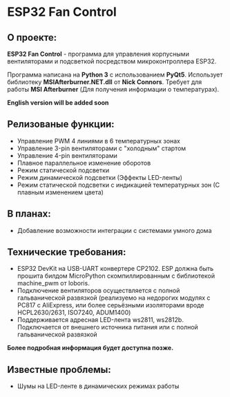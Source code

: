 ESP32 Fan Control
===

О проекте:
---
**ESP32 Fan Control** - программа для управления корпусными вентиляторами и подсветкой посредством микроконтроллера ESP32.

Программа написана на **Python 3** с использованием **PyQt5**. Использует библиотеку **MSIAfterburner.NET.dll** от **Nick Сonnors**.
Требует для работы **MSI Afterburner** (Для получения информации о температурах).

**English version will be added soon**

Релизованые функции:
---
- Управление PWM 4 линиями в 6 температурных зонах
- Управление 3-pin вентиляторами с "холодным" стартом
- Управление 4-pin вентиляторами
- Плавное параллельное изменение оборотов
- Режим статической подсветки
- Режим динамической подсветки (Эффекты LED-ленты)
- Режим статической подсветки с индикацией температурных зон (С плавным изменением цвета)

В планах:
---
- Добавление возможности интеграции с системами умного дома

Технические требования:
---
- ESP32 DevKit на USB-UART конвертере CP2102. ESP должна быть прошита билдом MicroPython скомпиллированным с библиотекой machine_pwm от loboris.
- Подключение вентиляторов осуществляется с полной гальванической развязкой (реализуемо на недорогих модулях с PC817 c AliExpress, или более серьёзными изоляторами вроде HCPL2630/2631, ISO7240, ADUM1400)
- Поддерживается адресная LED-лента ws2811, ws2812b. Подключается от внешнего источника питания или с полной гальванической развязкой

**Более подробная информация будет доступна позже.**

Известные проблемы:
---
- Шумы на LED-ленте в динамических режимах работы